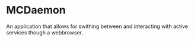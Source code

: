 # MCDaemon
An application that allows for swithing between and interacting with active services though a webbrowser.
